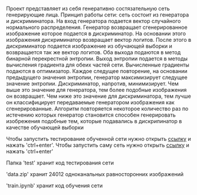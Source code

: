Проект представляет из себя генеративно состязательную сеть генерирующие лица. Принцип работы сети: сеть состоит из генератора и дискриминатора. На вход генератора подается вектор случайного нормального распределения. Генератор возвращает сгенерированное изображение которое подается в дискриминатор. На основании этого изображения дискриминатор возвращает вектор логитов. После этого в дискриминатор подается изображение из обучающей выборки и возвращается так же вектор логитов. Оба выхода подаются в метод бинарной перекрестной энтропии. Выход энтропии подается в методы вычисления градиента для обеих частей сети. Вычисленные градиенты подаются в оптимизатор. Каждое следущее повторение, на основании предыдущего значения энтропии, генератор максимизирует следущее значение энтропии. Дискриминатор, напротив, минимизирует. Чем выше это значение для генератора, тем более подобные изображения он возвращает. Чем ниже это значение для дискриминатора, тем лучше он классифицирует передаваемые генератором изображения как сгенерированные. Алгоритм повторяется некоторое количество раз по истечению которых генератор становится способен генерировать изобрежения подобные тем, которые подавались в дискрипинатор в качестве обучающей выборки

Чтобы запустить тестирование обученной сети нужно открыть [ссылку](https://colab.research.google.com/github/gimaevra94/gan/blob/main/test/test.ipynb) и нажать 'ctrl+enter'. Чтобы запустить саму сеть нужно открыть [ссылку](https://colab.research.google.com/github/gimaevra94/gan/blob/main/train.ipynb) и нажать 'ctrl+enter'

Папка 'test' хранит код тестирования сети

'data.zip' хранит 24012 одноканальных равносторонних изображений 

'train.ipynb' хранит код обучения сети
